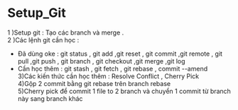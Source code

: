 # Setup_Git
1 )Setup git : Tạo các branch và merge .<br>
2 )Các lệnh git cần học : <br>
- Đã  dùng oke : git status , git add ,git reset , git commit  ,git remote , git pull ,git push , git branch , git checkout ,git merge ,git log <br>
- Cần học thêm :  git stash , git fetch , git rebase , commit --amend <br>
3)Các kiến thức cần học thêm : Resolve Conflict , Cherry Pick <br>
4)Gộp 2 commit bằng git rebase trên branch rebase <br>
5)Cherry pick để commit 1 file to 2 branch và chuyển 1 commit từ branch này sang branch khác
